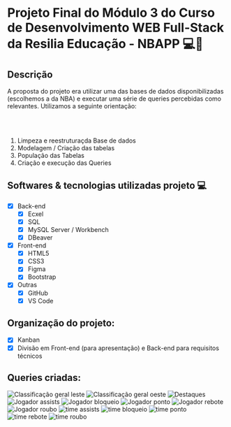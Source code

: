 # Projeto Final do Módulo 3 do Curso de Desenvolvimento WEB Full-Stack da Resilia Educação - NBAPP :computer::basketball:

## Descrição
A proposta do projeto era utilizar uma das bases de dados disponibilizadas (escolhemos a da NBA) e executar uma série de queries percebidas como relevantes. Utilizamos a seguinte orientação:

<br>
<br>

1. Limpeza e reestruturaçda Base de dados
2. Modelagem / Criação das tabelas
3. População das Tabelas
4. Criação e execução das Queries


## Softwares & tecnologias utilizadas projeto :computer:

- [x] Back-end
    - [x] Ecxel
    - [x] SQL
    - [x] MySQL Server / Workbench
    - [x] DBeaver
- [x] Front-end
    - [x] HTML5
    - [x] CSS3
    - [x] Figma
    - [x] Bootstrap
- [x] Outras
    - [x] GitHub
    - [x] VS Code

## Organização do projeto:

- [x] Kanban
- [x] Divisão em Front-end (para apresentação) e Back-end para requisitos técnicos

## Queries criadas:
![Classificação geral leste](./Front/assets/img/img-readme/classificacao-geral-leste.png)
![Classificação geral oeste](./Front/assets/img/img-readme/classificacao-geral-oeste.png)
![Destaques](./Front/assets/img/img-readme/destaques.png)
![Jogador assists](./Front/assets/img/img-readme/jogador-assists.png)
![Jogador bloqueio](./Front/assets/img/img-readme/jogador-bloqueio.png)
![Jogador ponto](./Front/assets/img/img-readme/jogador-ponto.png)
![Jogador rebote](./Front/assets/img/img-readme/jogador-rebote.png)
![Jogador roubo](./Front/assets/img/img-readme/jogador-roubo.png)
![time assists](./Front/assets/img/img-readme/time-assists.png)
![time bloqueio](./Front/assets/img/img-readme/time-bloqueio.png)
![time ponto](./Front/assets/img/img-readme/time-ponto.png)
![time rebote](./Front/assets/img/img-readme/time-rebote.png)
![time roubo](./Front/assets/img/img-readme/time-roubo.png)

